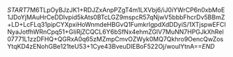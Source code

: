 $START$7M6TLpOyBJzJK1+RDJZxAnpPZgT4m1LXVbj6/iJ0iYWrCP6n0xbMoE1JDoYjMAuHrCeDDlvpid5kAts0BTcLGZ9mspcR57qNjwV5bbbFhcrDv5BBmZ+LD+LcFLq31pipCYXpxiHoWnmdeHBGvQ1FumkrIgpdXdDDyiS/1XTjspwEFClNyaJotfhWRnCpq51+GIiRjZCQCL6Y6bSfNx4ehmZGlV7MuNN7HPGJkXhRel07771L1zzDFHQ+QGRxA0q65zMZmpCmvOZWyk0MQ7Qkhro9OencQwZosYtqKD4zENohGBe121teU53+1Cye43BveuDIEBoF522Oj/wouIYtnA==$END$